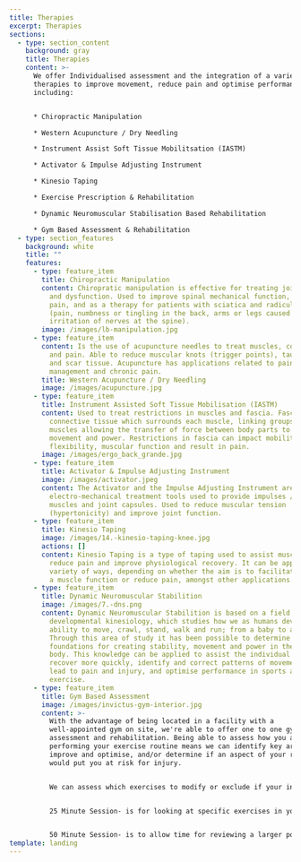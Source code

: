 ```yaml
---
title: Therapies
excerpt: Therapies
sections:
  - type: section_content
    background: gray
    title: Therapies
    content: >-
      We offer Individualised assessment and the integration of a variety of
      therapies to improve movement, reduce pain and optimise performance
      including:


      * Chiropractic Manipulation

      * Western Acupuncture / Dry Needling

      * Instrument Assist Soft Tissue Mobilitsation (IASTM)

      * Activator & Impulse Adjusting Instrument

      * Kinesio Taping

      * Exercise Prescription & Rehabilitation

      * Dynamic Neuromuscular Stabilisation Based Rehabilitation

      * Gym Based Assessment & Rehabilitation
  - type: section_features
    background: white
    title: ""
    features:
      - type: feature_item
        title: Chiropractic Manipulation
        content: Chiropratic manipulation is effective for treating joint restriction
          and dysfunction. Used to improve spinal mechanical function, reduce
          pain, and as a therapy for patients with sciatica and radiculopathy
          (pain, numbness or tingling in the back, arms or legs caused by
          irritation of nerves at the spine).
        image: /images/lb-manipulation.jpg
      - type: feature_item
        content: Is the use of acupuncture needles to treat muscles, connective tissue
          and pain. Able to reduce muscular knots (trigger points), taut bands,
          and scar tissue. Acupuncture has applications related to pain
          management and chronic pain.
        title: Western Acupuncture / Dry Needling
        image: /images/acupuncture.jpg
      - type: feature_item
        title: Instrument Assisted Soft Tissue Mobilisation (IASTM)
        content: Used to treat restrictions in muscles and fascia. Fascia is a
          connective tissue which surrounds each muscle, linking groups of
          muscles allowing the transfer of force between body parts to generate
          movement and power. Restrictions in fascia can impact mobility,
          flexibility, muscular function and result in pain.
        image: /images/ergo_back_grande.jpg
      - type: feature_item
        title: Activator & Impulse Adjusting Instrument
        image: /images/activator.jpeg
        content: The Activator and the Impulse Adjusting Instrument are mechanical and
          electro-mechanical treatment tools used to provide impulses / taps to
          muscles and joint capsules. Used to reduce muscular tension
          (hypertonicity) and improve joint function.
      - type: feature_item
        title: Kinesio Taping
        image: /images/14.-kinesio-taping-knee.jpg
        actions: []
        content: Kinesio Taping is a type of taping used to assist muscular function,
          reduce pain and improve physiological recovery. It can be applied in a
          variety of ways, depending on whether the aim is to facilitate / help
          a muscle function or reduce pain, amongst other applications.
      - type: feature_item
        title: Dynamic Neuromuscular Stabilition
        image: /images/7.-dns.png
        content: Dynamic Neuromuscular Stabilition is based on a field of study called
          developmental kinesiology, which studies how we as humans develop the
          ability to move, crawl, stand, walk and run; from a baby to an adult.
          Through this area of study it has been possible to determine the
          foundations for creating stability, movement and power in the human
          body. This knowledge can be applied to assist the individual in pain
          recover more quickly, identify and correct patterns of movement which
          lead to pain and injury, and optimise performance in sports and
          exercise.
      - type: feature_item
        title: Gym Based Assessment
        image: /images/invictus-gym-interior.jpg
        content: >-
          With the advantage of being located in a facility with a
          well-appointed gym on site, we're able to offer one to one gym-based
          assessment and rehabilitation. Being able to assess how you are
          performing your exercise routine means we can identify key areas to
          improve and optimise, and/or determine if an aspect of your routine
          would put you at risk for injury. 


          We can assess which exercises to modify or exclude if your in an injury phase, and if you would benefit from additional gym-based exercises to accelerate recovery or reduce the chance of injury recurrence. 


          25 Minute Session- is for looking at specific exercises in your routine and/or adding in a specific gym based rehabilitation exercise(s). 


          50 Minute Session- is to allow time for reviewing a larger portion of your exercise routine and for covering gym based rehabilitation or performance exercises as needed.
template: landing
---
```

